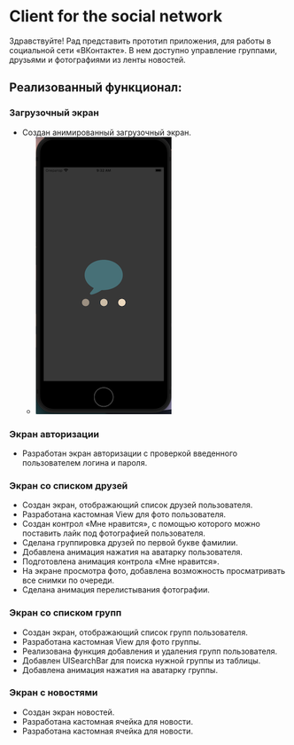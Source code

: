# Client for the social network

Здравствуйте! Рад представить прототип приложения, для работы в социальной сети «ВКонтакте». В нем доступно управление группами, друзьями и фотографиями из ленты новостей.

## Реализованный функционал:

### Загрузочный экран
+ Создан анимированный загрузочный экран.
    + ![loadScreen](https://github.com/KovalMark/ScreenshotApp/blob/master/SCN/loadScreen.png)

### Экран авторизации
+ Разработан экран авторизации с проверкой введенного пользователем логина и пароля.

### Экран со списком друзей
+ Создан экран, отображающий список друзей пользователя.
+ Разработана кастомная View для фото пользователя.
+ Создан контрол «Мне нравится», с помощью которого можно поставить лайк под фотографией пользователя.
+ Сделана группировка друзей по первой букве фамилии.
+ Добавлена анимация нажатия на аватарку пользователя.
+ Подготовлена анимация контрола «Мне нравится».
+ На экране просмотра фото, добавлена возможность просматривать все снимки по очереди.
+ Сделана анимация перелистывания фотографии.

### Экран со списком групп
+ Создан экран, отображающий список групп пользователя.
+ Разработана кастомная View для фото группы.
+ Реализована функция добавления и удаления групп пользователя.
+ Добавлен UISearchBar для поиска нужной группы из таблицы.
+ Добавлена анимация нажатия на аватарку группы.

### Экран с новостями
+ Создан экран новостей.
+ Разработана кастомная ячейка для новости.
+ Разработана кастомная ячейка для новости.
